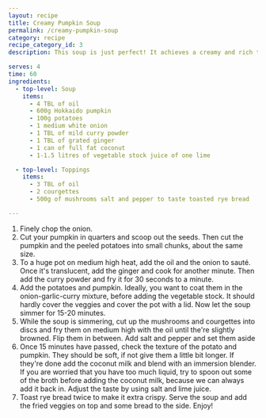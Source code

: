 ```yaml
---
layout: recipe
title: Creamy Pumpkin Soup
permalink: /creamy-pumpkin-soup
category: recipe
recipe_category_id: 3
description: This soup is just perfect! It achieves a creamy and rich texture without any nasty ingredients and I also find the ginger and curry powder gives it tiny Asian twist. It's flavourful and ridiculously easy to make.

serves: 4
time: 60
ingredients:
  - top-level: Soup
    items:
      - 4 TBL of oil
      - 600g Hokkaido pumpkin
      - 100g potatoes
      - 1 medium white onion
      - 1 TBL of mild curry powder
      - 1 TBL of grated ginger
      - 1 can of full fat coconut
      - 1-1.5 litres of vegetable stock juice of one lime

  - top-level: Toppings
    items:
      - 3 TBL of oil
      - 2 courgettes
      - 500g of mushrooms salt and pepper to taste toasted rye bread

---
```

1.	Finely chop the onion.
2.	Cut your pumpkin in quarters and scoop out the seeds. Then cut the pumpkin and the peeled potatoes into small chunks, about the same size.
3.	To a huge pot on medium high heat, add the oil and the onion to sauté. Once it's translucent, add the ginger and cook for another minute. Then add the curry powder and fry it for 30 seconds to a minute.
4.	Add the potatoes and pumpkin. Ideally, you want to coat them in the onion-garlic-curry mixture, before adding the vegetable stock. It should hardly cover the veggies and cover the pot with a lid. Now let the soup simmer for 15-20 minutes.
5.	While the soup is simmering, cut up the mushrooms and courgettes into discs and fry them on medium high with the oil until the're slightly browned. Flip them in between. Add salt and pepper and set them aside
6.	Once 15 minutes have passed, check the texture of the potato and pumpkin. They should be soft, if not give them a little bit longer. If they're done add the coconut milk and blend with an immersion blender. If you are worried that you have too much liquid, try to spoon out some of the broth before adding the coconut milk, because we can always add it back in. Adjust the taste by using salt and lime juice.
7.	Toast rye bread twice to make it extra crispy. Serve the soup and add the fried veggies on top and some bread to the side. Enjoy!
